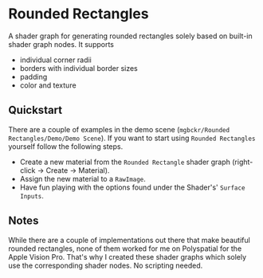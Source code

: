 # Rounded Rectangles

A shader graph for generating rounded rectangles solely based on built-in shader graph nodes. It supports

- individual corner radii
- borders with individual border sizes
- padding
- color and texture

## Quickstart

There are a couple of examples in the demo scene (`mgbckr/Rounded Rectangles/Demo/Demo Scene`). If you want to start using `Rounded Rectangles` yourself follow the following steps.

- Create a new material from the `Rounded Rectangle` shader graph (right-click -> Create -> Material).
- Assign the new material to a `RawImage`.
- Have fun playing with the options found under the Shader's' `Surface Inputs`.

## Notes

While there are a couple of implementations out there that make beautiful rounded rectangles, none of them worked for me on Polyspatial for the Apple Vision Pro. That's why I created these shader graphs which solely use the corresponding shader nodes. No scripting needed.
